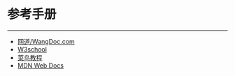 # 参考手册

---

- [网道/WangDoc.com](https://wangdoc.com/html/index.html)
- [W3school](https://www.w3school.com.cn/html/index.asp)
- [菜鸟教程](https://www.runoob.com/tags/html-reference.html)
- [MDN Web Docs](https://developer.mozilla.org/zh-CN/docs/Web/HTML)